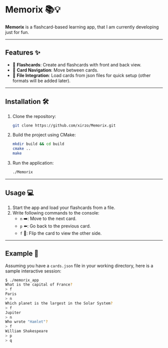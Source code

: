 # Memorix 📚💡

**Memorix** is a flashcard-based learning app, that I am currently developing just for fun.

---

## Features ✨

- 🧠 **Flashcards**: Create and flashcards with front and back view.
- 🔄 **Card Navigation**: Move between cards.
- 📂 **File Integration**: Load cards from json files for quick setup (other formats will be added later).

---

## Installation 🛠️

1. Clone the repository:

   ```bash
   git clone https://github.com/xirzo/Memorix.git
   ```

2. Build the project using CMake:

   ```bash
   mkdir build && cd build
   cmake ..
   make
   ```

3. Run the application:

   ```bash
   ./Memorix
   ```

---

## Usage 💻

1. Start the app and load your flashcards from a file.
2. Write following commands to the console:
   - `n` ➡️: Move to the next card.
   - `p` ⬅️: Go back to the previous card.
   - `f` 🔄: Flip the card to view the other side.

---

## Example 📝

Assuming you have a `cards.json` file in your working directory, here is a sample interactive session:

```bash
$ ./memorix_app
What is the capital of France?
> f
Paris
> n
Which planet is the largest in the Solar System?
> f
Jupiter
> n
Who wrote "Hamlet"?
> f
William Shakespeare
> p
> q
```
